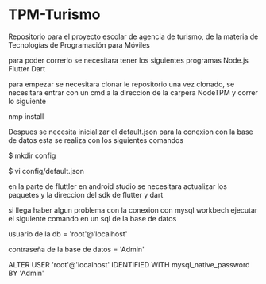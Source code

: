 # TPM-Turismo
Repositorio para el proyecto escolar de agencia de turismo, de la materia de Tecnologías de Programación para Móviles

para poder correrlo se necesitara tener los siguientes programas
Node.js
Flutter
Dart

para empezar se necesitara clonar le repositorio
una vez clonado, se necesitara entrar con un cmd a la direccion de la carpera NodeTPM
y correr lo siguiente

nmp install

Despues se necesita inicializar el default.json para la conexion con la base de datos
esta se realiza con los siguientes comandos

$ mkdir config

$ vi config/default.json

en la parte de fluttler en android studio se necesitara actualizar los paquetes y la direccion del
sdk de flutter y dart


si llega haber algun problema con la conexion con mysql workbech ejecutar el siguiente comando en un sql de la base de datos

usuario de la db = 'root'@'localhost'

contraseña de la base de datos  = 'Admin'

ALTER USER 'root'@'localhost' IDENTIFIED WITH mysql_native_password BY 'Admin'

